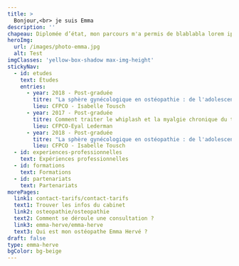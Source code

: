 ```yaml
---
title: >
  Bonjour,<br> je suis Emma
description: ''
chapeau: Diplomée d’état, mon parcours m'a permis de blablabla lorem ipsum sit dolor amet.
heroImg:
  url: /images/photo-emma.jpg
  alt: Test
imgClasses: 'yellow-box-shadow max-img-height'
stickyNav:
  - id: etudes
    text: Études
    entries:
      - year: 2018 - Post-graduée
        titre: "La sphère gynécologique en ostéopathie : de l'adolescente à la femme ménopausée"
        lieu: CFPCO - Isabelle Tousch
      - year: 2017 - Post-graduée
        titre: Comment traiter le whiplash et la myalgie chronique du trapèze ?
        lieu: CFPCO-Eyal Lederman
      - year: 2018 - Post-graduée
        titre: "La sphère gynécologique en ostéopathie : de l'adolescente à la femme ménopausée"
        lieu: CFPCO - Isabelle Tousch
  - id: experiences-professionnelles
    text: Expériences professionnelles
  - id: formations
    text: Formations
  - id: partenariats
    text: Partenariats
morePages:
  link1: contact-tarifs/contact-tarifs
  text1: Trouver les infos du cabinet
  link2: osteopathie/osteopathie
  text2: Comment se déroule une consultation ?
  link3: emma-herve/emma-herve
  text3: Qui est mon ostéopathe Emma Hervé ?
draft: false
type: emma-herve
bgColor: bg-beige
---
```

